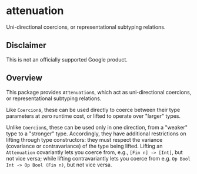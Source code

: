 # attenuation

Uni-directional coercions, or representational subtyping relations.

## Disclaimer

This is not an officially supported Google product.

## Overview

This package provides `Attenuation`s, which act as uni-directional coercions, or
representational subtyping relations.

Like `Coercion`s, these can be used directly to coerce between their type
parameters at zero runtime cost, or lifted to operate over "larger" types.

Unlike `Coercion`s, these can be used only in one direction, from a "weaker"
type to a "stronger" type.  Accordingly, they have additional restrictions on
lifting through type constructors: they must respect the variance (covariance or
contravariance) of the type being lifted.  Lifting an `Attenuation` covariantly
lets you coerce from, e.g., `[Fin n] -> [Int]`, but not vice versa; while
lifting contravariantly lets you coerce from e.g. `Op Bool Int -> Op Bool (Fin
n)`, but not vice versa.
